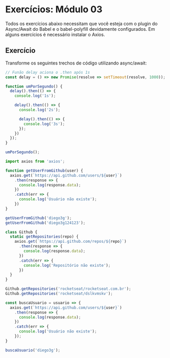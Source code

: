 # Exercícios: Módulo 03

Todos os exercícios abaixo necessitam que você esteja com o plugin do Async/Await do Babel e o babel-polyfill devidamente configurados. Em alguns exercícios é necessário instalar o Axios.

## Exercício

Transforme os seguintes trechos de código utilizando async/await:

```js
// Funão delay aciona o .then após 1s
const delay = () => new Promise(resolve => setTimeout(resolve, 1000));

function umPorSegundo() {
  delay().then(() => {
    console.log('1s');

    delay().then(() => {
      console.log('2s');

      delay().then(() => {
        console.log('3s');
      });
    })
  });
}

umPorSegundo();
```

```js
import axios from 'axios';

function getUserFromGithub(user) {
  axios.get(`https://api.github.com/users/${user}`)
    .then(response => {
      console.log(response.data);
    })
    .catch(err => {
      console.log('Usuário não existe');
    })
}

getUserFromGithub('diego3g');
getUserFromGithub('diego3g124123');
```

```js
class Github {
  static getRepositories(repo) {
    axios.get(`https://api.github.com/repos/${repo}`)
      .then(response => {
        console.log(response.data);
      })
      .catch(err => {
        console.log('Repositório não existe');
      })
  }
}

Github.getRepositories('rocketseat/rocketseat.com.br');
Github.getRepositories('rocketseat/dslkvmskv');
```

```js
const buscaUsuario = usuario => {
  axios.get(`https://api.github.com/users/${user}`)
    .then(response => {
      console.log(response.data);
    })
    .catch(err => {
      console.log('Usuário não existe');
    });
} 

buscaUsuario('diego3g');
```